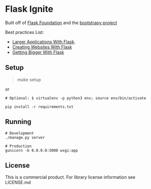 # Flask Ignite

Built off of [Flask Foundation](https://jackstouffer.github.io/Flask-Foundation/) and the [bootstrapy project](https://github.com/kirang89/bootstrapy)

Best practices List:
* [Larger Applications With Flask](http://flask.pocoo.org/docs/patterns/packages/).
* [Creating Websites With Flask](http://maximebf.com/blog/2012/10/building-websites-in-python-with-flask/)
* [Getting Bigger With Flask](http://maximebf.com/blog/2012/11/getting-bigger-with-flask/)

## Setup

> make setup

or

```
# Optional: $ virtualenv -p python3 env; source env/bin/activate

pip install -r requirements.txt

```

## Running

```
# Development
./manage.py server

# Production
gunicorn -b 0.0.0.0:5000 wsgi:app
```

## License

This is a commercial product. For library license information see LICENSE.md
